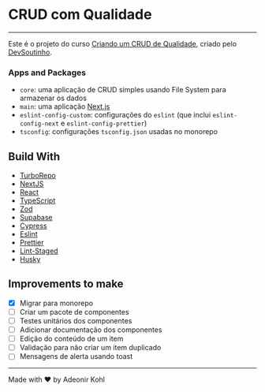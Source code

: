 # CRUD com Qualidade

---

Este é o projeto do curso [Criando um CRUD de Qualidade](https://crudcomqualidade.io/), criado pelo [DevSoutinho](https://twitter.com/omariosouto).

### Apps and Packages

- `core`: uma aplicação de CRUD simples usando File System para armazenar os dados
- `main`: uma aplicação [Next.js](https://nextjs.org/)
- `eslint-config-custom`: configurações do `eslint` (que inclui `eslint-config-next` e `eslint-config-prettier`)
- `tsconfig`: configurações `tsconfig.json` usadas no monorepo

## Build With

- [TurboRepo](https://turbo.build/repo/)
- [NextJS](https://nextjs.org/)
- [React](https://reactjs.org/)
- [TypeScript](https://typescriptlang.org/)
- [Zod](https://zod.dev/)
- [Supabase](https://supabase.com/)
- [Cypress](https://www.cypress.io/)
- [Eslint](https://eslint.org/)
- [Prettier](https://prettier.io/)
- [Lint-Staged](https://github.com/okonet/lint-staged)
- [Husky](https://github.com/typicode/husky)

## Improvements to make

- [x] Migrar para monorepo
- [ ] Criar um pacote de componentes
- [ ] Testes unitários dos componentes
- [ ] Adicionar documentação dos componentes
- [ ] Edição do conteúdo de um item
- [ ] Validação para não criar um item duplicado
- [ ] Mensagens de alerta usando toast

---

Made with ♥️ by Adeonir Kohl
